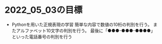 # 2022_05_03の目標

- Pythonを用いた正規表現の学習
簡単な内容で数値の10桁の判別を行う。
またアルファベット10文字の判別を行う。
最後に「●●●-●●●-●●●●」といった電話番号の判別を行う


